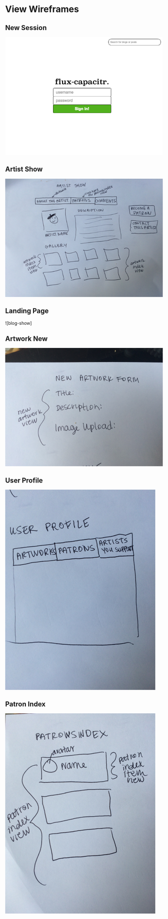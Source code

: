 # View Wireframes

## New Session
![new-session]

## Artist Show
![artist-show]

## Landing Page
![blog-show]

## Artwork New
![artwork_new]

## User Profile
![user_profile]

## Patron Index
![patron_index]

[new-session]: ./wireframes/new_session.png
[artist-show]: ./wireframes/artist_show.png
[landing_page]: ./wireframes/landing_page.png
[artwork_new]: ./wireframes/artwork_new.png
[user_profile]: ./wireframes/user_profile.png
[patron_index]: ./wireframes/patron_index.png
